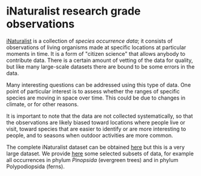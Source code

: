 # iNaturalist research grade observations

[iNaturalist](https://inaturalist.org) is a collection of *species
occurrence data*; it consists of observations of living
organisms made at specific locations at particular
moments in time. It is a form of "citizen science" that allows anybody
to contribute data.  There is a certain amount of vetting of the data
for quality, but like many large-scale datasets there are bound to be
some errors in the data.

Many interesting questions can be addressed using this type of data.
One point of particular interest is to assess whether the ranges of
specific species are moving in space over time.  This could be due to
changes in climate, or for other reasons.

It is important to note that the data are not collected
systematically, so that the observations are likely biased toward
locations where people live or visit, toward species that are easier
to identify or are more interesting to people, and to seasons when outdoor
activities are more common.

The complete iNaturalist dataset can be obtained
[here](https://www.gbif.org/dataset/50c9509d-22c7-4a22-a47d-8c48425ef4a7)
but this is a very large dataset.  We provide
[here](https://www.dropbox.com/scl/fo/jo5ika5l84kr2wtw708vx/h?rlkey=8iy0w0mggomucx3hlcfmht88s&dl=0)
some selected subsets of data, for
example all occurrences in phylum *Pinopsida* (evergreen trees) and in phylum
Polypodiopsida (ferns).
